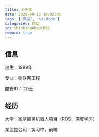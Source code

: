 ```yaml
---
title: 关于我
date: 2020-09-15 10:02:01
tags: ['网站', 'wiidede']
categories: 网站
id: thinkingAboutRSS
reward: true
---
```


## 信息

出生：1999年

专业：物联网工程

酷安ID：DD王

## 经历

大学：家庭服务机器人项目（ROS、深度学习）

某监控公司：实习中，前端